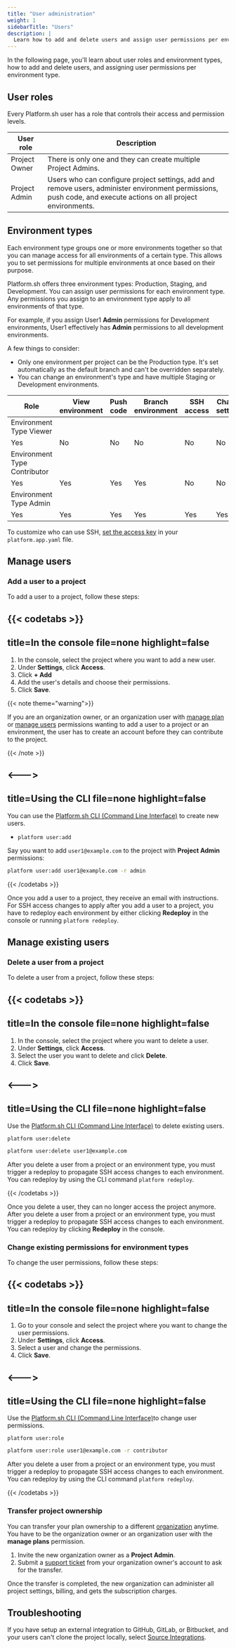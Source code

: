 ```yaml
---
title: "User administration"
weight: 1
sidebarTitle: "Users"
description: |
  Learn how to add and delete users and assign user permissions per environment type.
---
```


In the following page, you'll learn about user roles and environment types, how to add and delete users, and assigning user permissions per environment type.

## User roles

Every Platform.sh user has a role that controls their access and permission levels.

| User role    | Description |
| ------------ |-------------|
|Project Owner| There is only one and they can create multiple Project Admins.  |
|Project Admin | Users who can configure project settings, add and remove users, administer environment permissions, push code, and execute actions on all project environments.|


## Environment types

Each environment type groups one or more environments together so that you can manage access for all environments of a certain type.
This allows you to set permissions for multiple environments at once based on their purpose.

Platform.sh offers three environment types: Production, Staging, and Development.
You can assign user permissions for each environment type.
Any permissions you assign to an environment type apply to all environments of that type.

For example, if you assign User1 **Admin** permissions for Development environments, User1 effectively has **Admin** permissions to all development environments.

A few things to consider:

* Only one environment per project can be the Production type. It's set automatically as the default branch and can't be overridden separately.
* You can change an environment's type and have multiple Staging or Development environments.


| Role | View environment | Push code | Branch environment | SSH access | Change settings | Execute actions |
| ---- | ---------------- | --------- | ------------------ | ---------- | --------------- | --------------- |
| Environment Type Viewer
 | Yes | No |  No |  No |  No |  No |
| Environment Type Contributor
 | Yes | Yes | Yes | Yes | No | No |
| Environment Type Admin
 | Yes | Yes | Yes | Yes | Yes | Yes |

To customize who can use SSH, [set the access key](/configuration/app/access.md) in your `platform.app.yaml` file.


## Manage users

### Add a user to a project

To add a user to a project, follow these steps:

{{< codetabs >}}
---
title=In the console
file=none
highlight=false
---

1. In the console, select the project where you want to add a new user.
2. Under **Settings**, click **Access**.
3. Click **+ Add**
4. Add the user's details and choose their permissions.
5. Click **Save**.

{{< note theme="warning">}}

If you are an organization owner, or an organization user with [manage plan](/administration/organizations.md#organization-permissions) or [manage users](/administration/organizations.md#organization-permissions) permissions wanting to add a user to a project or an environment, the user has to create an account before they can contribute to the project.

{{< /note >}}

<--->
---
title=Using the CLI
file=none
highlight=false
---

You can use the [Platform.sh CLI (Command Line Interface)](/development/cli/_index.md) to create new users.

* `platform user:add`

Say you want to add `user1@example.com` to the project with **Project Admin** permissions:

```bash
platform user:add user1@example.com -r admin
```

{{< /codetabs >}}

Once you add a user to a project, they receive an email with instructions.
For SSH access changes to apply after you add a user to a project, you have to redeploy each environment by either clicking **Redeploy** in the console or running `platform redeploy`.

## Manage existing users

### Delete a user from a project

To delete a user from a project, follow these steps:

{{< codetabs >}}
---
title=In the console
file=none
highlight=false
---
1. In the console, select the project where you want to delete a user.
2. Under **Settings**, click **Access**.
3. Select the user you want to delete and click **Delete**.
4. Click **Save**.

<--->
---
title=Using the CLI
file=none
highlight=false
---
Use the [Platform.sh CLI (Command Line Interface)](/development/cli/_index.md) to delete existing users.

`platform user:delete`

  ```bash
  platform user:delete user1@example.com
  ```

  After you delete a user from a project or an environment type, you must trigger a redeploy to propagate SSH access changes to each environment. You can redeploy by using the CLI command `platform redeploy`.

{{< /codetabs >}}

Once you delete a user, they can no longer access the project anymore.
After you delete a user from a project or an environment type, you must trigger a redeploy to propagate SSH access changes to each environment.
You can redeploy by clicking **Redeploy** in the console.


### Change existing permissions for environment types

To change the user permissions, follow these steps:

{{< codetabs >}}
---
title=In the console
file=none
highlight=false
---
1. Go to your console and select the project where you want to change the user permissions.
2. Under **Settings**, click **Access**.
3. Select a user and change the permissions.
4. Click **Save**.

<--->
---
title=Using the CLI
file=none
highlight=false
---
Use the [Platform.sh CLI (Command Line Interface)](/development/cli/_index.md)to change user permissions.

`platform user:role`

  ```bash
  platform user:role user1@example.com -r contributor
  ```

After you delete a user from a project or an environment type, you must trigger a redeploy to propagate SSH access changes to each environment. You can redeploy by using the CLI command `platform redeploy`.

{{< /codetabs >}}


### Transfer project ownership

You can transfer your plan ownership to a different [organization](/administration/organizations.md) anytime.
You have to be the organization owner or an organization user with the **manage plans** permission.

1. Invite the new organization owner as a **Project Admin**.
2. Submit a [support ticket](https://console.platform.sh/-/users/~/tickets) from your organization owner's account to ask for the transfer.

Once the transfer is completed, the new organization can administer all project settings, billing, and gets the subscription charges.


## Troubleshooting

If you have setup an external integration to GitHub, GitLab, or Bitbucket, and your users can't clone the project locally, select [Source Integrations](integrations/source/troubleshooting.md).
